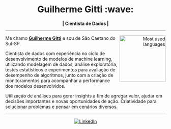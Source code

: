 <h1 align="center"> Guilherme Gitti :wave: </h1>

    
<div align="center">
<b>| Cientista de Dados | </b>
</div>

---

<div align="right" style="margin:auto">
     <a href="https://github.com/guilhermegitti">
        <img height="145em" src="https://github-readme-stats.vercel.app/api/top-langs/?username=guilhermegitti"
       alt="Most used languages" align="right">
    </a>
</div>

Me chamo [**Guilherme Gitti**](https://www.linkedin.com/in/guilherme-gitti/) e sou de São Caetano do Sul-SP.

Cientista de dados com experiência no ciclo de desenvolvimento de modelos de machine learning, utilizando modelagem de dados, análise exploratória, testes estatísticos e experimentos para avaliação de desempenho de algoritmos, junto com a criação de monitoramentos para acompanhar a performance dos modelos desenvolvidos.  

Utilização de análises para gerar insights a fim de agregar valor, ajudar em decisões importantes e novas oportunidades de ação. Criatividade para solucionar problemas e pensar em cenários diversos.

---

<div align="center">

[![LinkedIn](https://img.shields.io/badge/linkedin-%230077B5.svg?style=for-the-badge&logo=linkedin&logoColor=white)](https://www.linkedin.com/in/guilherme-gitti/)

</div>
